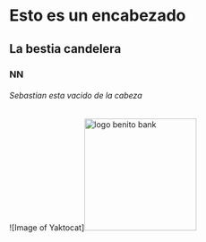 # Esto es un encabezado

## La bestia candelera 
### NN 

###### Sebastian esta vacido de la cabeza

 ![Image of Yaktocat]<img width="200" height="200" alt="logo benito bank" src="https://github.com/user-attachments/assets/0462d384-d331-4159-ae7e-0d2b1df56177" />


